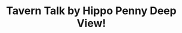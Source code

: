 ---
title: Tavern Talk by Hippo Penny Deep View!
layout: scoredetail
permalink: /meta-score/tavern-talk
header:
  teaser: /assets/images/tavern-talk.jpg
  video:
    id: M5GmTHSlQYk
    provider: youtube
---